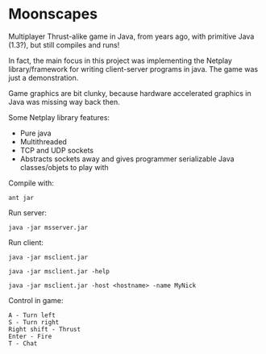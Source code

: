 Moonscapes
==========

Multiplayer Thrust-alike game in Java, from years ago, with primitive Java (1.3?), but still compiles and runs!

In fact, the main focus in this project was implementing the Netplay library/framework for writing client-server programs in java. The game was just a demonstration.

Game graphics are bit clunky, because hardware accelerated graphics in Java was missing way back then.

Some Netplay library features:
* Pure java
* Multithreaded
* TCP and UDP sockets
* Abstracts sockets away and gives programmer serializable Java classes/objets to play with


Compile with: 

    ant jar

Run server:

    java -jar msserver.jar

Run client:

    java -jar msclient.jar
  
    java -jar msclient.jar -help
  
    java -jar msclient.jar -host <hostname> -name MyNick
    
Control in game:

    A - Turn left
    S - Turn right 
    Right shift - Thrust
    Enter - Fire
    T - Chat
